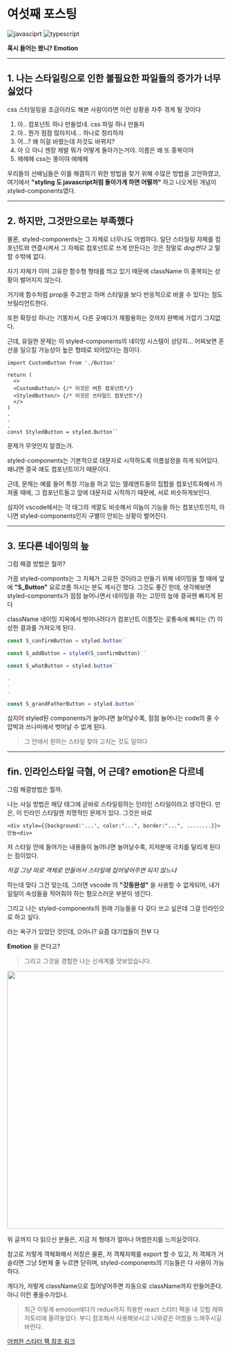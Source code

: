 # 여섯째 포스팅

![javasciprt](https://img.shields.io/badge/javascript-up%20to%20date-yellow)
![typescript](https://img.shields.io/badge/typescript-up%20to%20date-blue)

**혹시 들어는 봤니? Emotion**

---

## 1. 나는 스타일링으로 인한 불필요한 파일들의 증가가 너무 싫었다

css 스타일링을 조금이라도 해본 사람이라면 이런 상황을 자주 겪게 될 것이다

1. 아.. 컴포넌트 하나 만들었네. css 파일 하나 만들자
2. 아.. 뭔가 점점 많아지네... 하나로 정리하자
3. 어...? 왜 이걸 바꿨는데 저것도 바뀌지?
4. 아 으 아니 젠장 제발 뭐가 어떻게 돌아가는거야. 이름은 왜 또 중복이야
5. 헤헤헤 css는 똥이야 에헤헤

우리들의 선배님들은 이를 해결하기 위한 방법을 찾기 위해 수많은 방법을 고안하였고, 여기에서 **"styling 도 javascript처럼 돌아가게 하면 어떨까"** 하고 나오게된 개념이 styled-components였다.

---

## 2. 하지만, 그것만으로는 부족했다

물론, styled-components는 그 자체로 너무나도 어썸하다. 일단 스타일링 자체를 컴포넌트와 연결시켜서 그 자체로 컴포넌트로 쓰게 만든다는 것은 정말로 _dog쩐다_ 고 말할 수밖에 없다.

자기 자체가 이미 고유한 함수형 형태를 띄고 있기 때문에 className 이 중복되는 상황이 벌어지지 않는다.

거기에 함수처럼 prop을 주고받고 하며 스타일을 보다 반응적으로 바꿀 수 있다는 점도 브릴리언트한다.

또한 확장성 하나는 기똥차서, 다른 곳에다가 재활용하는 것까지 완벽에 가깝기 그지없다.

근데, 유일한 문제는 이 styled-components의 네이밍 시스템이 상당히... 어찌보면 혼선을 일으킬 가능성이 높은 형태로 되어있다는 점이다.

```tsx
import CustomButton from './Button'

return (
  <>
  <CustomButton/> {/* 이것은 버튼 컴포넌트*/}
  <StyledButton/> {/* 이것은 쓰타일드 컴포넌트*/}
  </>
)
.
.
.
const StyledButton = styled.Button``
```

문제가 무엇인지 알겠는가.

styled-components는 기본적으로 대문자로 시작하도록 이름설정을 하게 되어있다. 왜냐면 결국 얘도 컴포넌트이기 때문이다.

근데, 문제는 예를 들어 특정 기능을 하고 있는 엘레멘트들의 집합을 컴포넌트화해서 가져올 때에, 그 컴포넌트들고 앞에 대문자로 시작하기 때문에, 서로 비슷하게보인다.

심지어 vscode에서는 각 태그의 색깔도 비슷해서 이놈이 기능을 하는 컴포넌트인지, 아니면 styled-components인지 구별이 안되는 상황이 벌어진다.

---

## 3. 또다른 네이밍의 늪

그럼 해결 방법은 뭘까?

가끔 styled-componts는 그 자체가 고유한 것이라고 만들기 위해 네이밍을 할 때에 앞에 **"S_Button"** 요로코롬 하시는 분도 계시긴 했다. 그것도 좋긴 한데, 생각해보면 styled-components가 점점 늘어나면서 네이밍을 하는 고민의 늪에 결국엔 빠지게 된다

className 네이밍 지옥에서 벗어나려다가 컴포넌트 이름짓는 곶통속에 빠지는 (?) 이상한 결과를 가져오게 된다.

```typescript
const S_confirmButton = styled.button``

const S_addButton = styled(S_confirmButton)``

const S_whatButton = styled.button``

.
.
.

const S_grandFatherButton = styled.button``
```

심지어 styled된 components가 늘어나면 늘어날수록, 점점 늘어나는 code의 줄 수 압박과 쓰나미에서 벗어날 수 없게 된다.

> 그 안에서 원하는 스타일 찾아 고치는 것도 일이다

---

## fin. 인라인스타일 극혐, 어 근데? emotion은 다르네

그럼 해결방법은 뭘까.

나는 사실 방법은 해당 태그에 곧바로 스타일링하는 인라인 스타일이라고 생각한다. 만은, 이 인라인 스타일엔 치명적인 문제가 있다. 그것은 바로

```tsx
<div style={{background:'...', color:"...", border:"...", ........}}>안뇽<div>
```

저 스타일 안에 들어가는 내용들이 늘어나면 늘어날수록, 지저분에 극치를 달리게 된다는 점이었다.

_저걸 그냥 따로 객체로 만들어서 스타일에 집어넣어주면 되지 않느냐_

하는데 맞다 그건 맞는데, 그러면 vscode 의 **"갓동완성"** 을 사용할 수 없게되어, 내가 일일이 속성들을 적어줘야 하는 혐오스러운 부분이 생긴다.

그리고 나는 styled-components의 원래 기능들을 다 갖다 쓰고 싶은데 그걸 인라인으로 하고 싶다.

라는 욕구가 있었던 것인데, 으아니? 요즘 대기업들이 전부 다

**Emotion** 을 쓴다고?

> 그리고 그것을 경험한 나는 신세계를 맛보았습니다.

<img width="596" src="https://user-images.githubusercontent.com/58500558/118340526-efcdf800-b556-11eb-83f4-2bcd5fe035ff.png">

위 글까지 다 읽으신 분들은, 지금 저 형태가 얼마나 어썸한지를 느끼실것이다.

참고로 저렇게 객체화해서 저장은 물론, 저 객체자체를 export 할 수 있고, 저 객체가 거슬리면 그냥 5번재 줄 누르면 닫히며, styled-components의 기능들은 다 사용이 가능하다.

게다가, 저렇게 className으로 집어넣어주면 자동으로 className까지 만들어준다. 아니 이런 좋을수가있나.

> 최근 이렇게 emotion에다가 redux까지 적용한 react 스타터 팩을 내 깃헙 레파지토리에 올려놓았다. 부디 참조해서 사용해보시고 나와같은 어썸을 느껴주시길 바란다.

[어썸한 스타터 팩 참조 링크]("https://github.com/chltjdrhd777/react-redux-defaultSetting")
